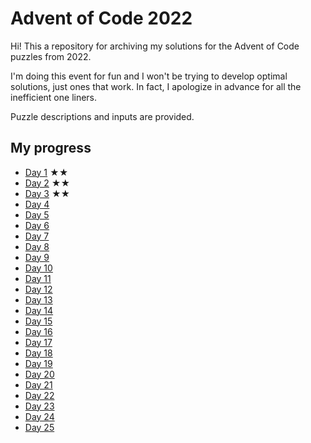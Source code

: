# Advent of Code 2022

Hi! This a repository for archiving my solutions for the Advent of Code puzzles from 2022.

I'm doing this event for fun and I won't be trying to develop optimal solutions, just ones that work. In fact, I apologize in advance for all the inefficient one liners.

Puzzle descriptions and inputs are provided.

## My progress

- [Day 1](day01) ★★
- [Day 2](day02) ★★
- [Day 3](day03) ★★
- [Day 4](day04) 
- [Day 5](day05) 
- [Day 6](day06) 
- [Day 7](day07) 
- [Day 8](day08) 
- [Day 9](day09) 
- [Day 10](day10) 
- [Day 11](day11) 
- [Day 12](day12) 
- [Day 13](day13) 
- [Day 14](day14) 
- [Day 15](day15) 
- [Day 16](day16) 
- [Day 17](day17) 
- [Day 18](day18) 
- [Day 19](day19) 
- [Day 20](day20) 
- [Day 21](day21) 
- [Day 22](day22) 
- [Day 23](day23) 
- [Day 24](day24) 
- [Day 25](day25) 
